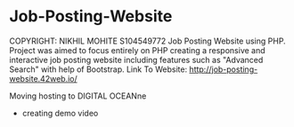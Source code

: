 # Job-Posting-Website
COPYRIGHT: NIKHIL MOHITE S104549772 
Job Posting Website using PHP. Project was aimed to focus entirely on PHP creating a responsive and interactive job posting website including features such as "Advanced Search" with help of Bootstrap.
Link To Website: 
http://job-posting-website.42web.io/

Moving hosting to DIGITAL OCEANne
- creating demo video 
